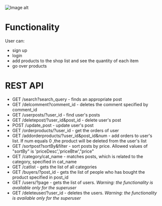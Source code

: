 ![Image alt](https://github.com/ValValeria/Angular_Python/raw/master/tempsnip.png)

# Functionality
User can:
* sign up
* login
* add products to the shop list and see the quantity of each item
* go over products

# REST API 
* GET /search?search_query - finds an appropriate post
* GET /delcomment?comment_id - deletes the comment specified by comment_id
* GET /userposts/?user_id - find user's posts
* GET /deletepost/?user_id&post_id - delete user's post
* POST /update_post - update user's post
* GET /orderproducts/?user_id - get the orders of  user
* GET /addorderproducts/?user_id&post_id&num - add  orders to  user's list. If num equals 0 ,the product will be deleted from the user's list 
* GET /sortpost?sortBy&filter - sort posts by price. Allowed values of "sortBy" is 'priceDesc','priceBtw',"price"
* GET /category/cat_name - matches posts, which is related to the category, specified in cat_name  
* GET /catlist - gets the list of all categories
* GET /buyers/?post_id - gets the list of people who has bought the product specified in post_id
* GET /users/?page - gets the list of users. *Warning: the functionality is available only for the superuser*
* GET /deleteuser/?user_id - deletes the users. *Warning: the functionality is available only for the superuser*




